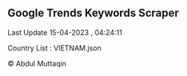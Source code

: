 

## Google Trends Keywords Scraper 
 
Last Update 15-04-2023 , 04:24:11

Country List :
VIETNAM.json



© Abdul Muttaqin 
